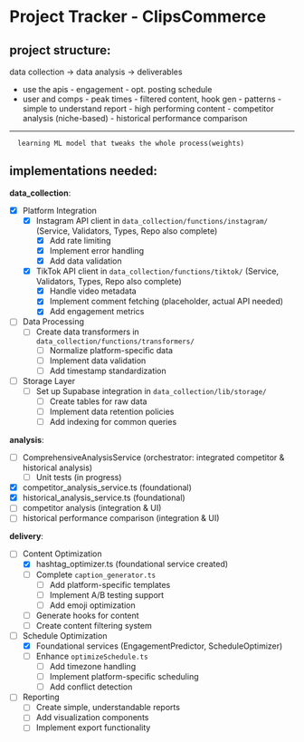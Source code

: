 # Project Tracker - ClipsCommerce

## project structure:

data collection -> data analysis -> deliverables
- use the apis     - engagement     - opt. posting schedule
- user and comps   - peak times     - filtered content, hook gen
                   - patterns       - simple to understand report
                   - high performing content
                   - competitor analysis (niche-based)
                   - historical performance comparison
-------------------------------------------------------------------
      learning ML model that tweaks the whole process(weights)

## implementations needed:

**data_collection**:
- [x] Platform Integration
  - [x] Instagram API client in `data_collection/functions/instagram/` (Service, Validators, Types, Repo also complete)
    - [x] Add rate limiting
    - [x] Implement error handling
    - [x] Add data validation
  - [x] TikTok API client in `data_collection/functions/tiktok/` (Service, Validators, Types, Repo also complete)
    - [x] Handle video metadata
    - [x] Implement comment fetching (placeholder, actual API needed)
    - [x] Add engagement metrics
    
- [ ] Data Processing
  - [ ] Create data transformers in `data_collection/functions/transformers/`
    - [ ] Normalize platform-specific data
    - [ ] Implement data validation
    - [ ] Add timestamp standardization
- [ ] Storage Layer
  - [ ] Set up Supabase integration in `data_collection/lib/storage/`
    - [ ] Create tables for raw data
    - [ ] Implement data retention policies
    - [ ] Add indexing for common queries

**analysis**:
- [ ] ComprehensiveAnalysisService (orchestrator: integrated competitor & historical analysis)
  - [ ] Unit tests (in progress)
- [x] competitor_analysis_service.ts (foundational)
- [x] historical_analysis_service.ts (foundational)
- [ ] competitor analysis (integration & UI)
- [ ] historical performance comparison (integration & UI)

**delivery**:
- [ ] Content Optimization
  - [x] hashtag_optimizer.ts (foundational service created)
  - [ ] Complete `caption_generator.ts`
    - [ ] Add platform-specific templates
    - [ ] Implement A/B testing support
    - [ ] Add emoji optimization
  - [ ] Generate hooks for content
  - [ ] Create content filtering system
- [ ] Schedule Optimization
  - [x] Foundational services (EngagementPredictor, ScheduleOptimizer)
  - [ ] Enhance `optimizeSchedule.ts`
    - [ ] Add timezone handling
    - [ ] Implement platform-specific scheduling
    - [ ] Add conflict detection
- [ ] Reporting
  - [ ] Create simple, understandable reports
  - [ ] Add visualization components
  - [ ] Implement export functionality
